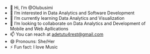 - 👋 Hi, I’m @Olubusimi
- 👀 I’m interested in Data Analytics and Software Development
- 🌱 I’m currently learning Data Analytics and Visualization
- 💞️ I’m looking to collaborate on Data Analytics and Development of Mobile and Web Apllications
- 📫 You can reach at adetutu4rest@gmail.com
- 😄 Pronouns: She/Her
- ⚡ Fun fact: I love Music

<!---
Olubusimi/Olubusimi is a ✨ special ✨ repository because its `README.md` (this file) appears on your GitHub profile.
You can click the Preview link to take a look at your changes.
--->

